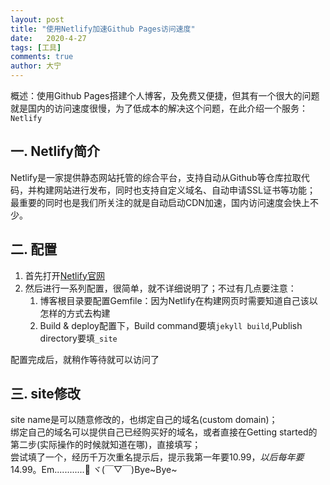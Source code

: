 ```yaml
---
layout: post
title: "使用Netlify加速Github Pages访问速度"
date:   2020-4-27
tags: [工具]
comments: true
author: 大宁
---
```


概述：使用Github Pages搭建个人博客，及免费又便捷，但其有一个很大的问题就是国内的访问速度很慢，为了低成本的解决这个问题，在此介绍一个服务：`Netlify`

<!-- more -->

## 一. Netlify简介

Netlify是一家提供静态网站托管的综合平台，支持自动从Github等仓库拉取代码，并构建网站进行发布，同时也支持自定义域名、自动申请SSL证书等功能；
最重要的同时也是我们所关注的就是自动启动CDN加速，国内访问速度会快上不少。

## 二. 配置

1. 首先打开<a href="https://www.netlify.com/" target="_blank">Netlify官网</a>
2. 然后进行一系列配置，很简单，就不详细说明了；不过有几点要注意：
    1. 博客根目录要配置Gemfile：因为Netlify在构建网页时需要知道自己该以怎样的方式去构建
    2. Build & deploy配置下，Build command要填`jekyll build`,Publish directory要填`_site`

配置完成后，就稍作等待就可以访问了

## 三. site修改

site name是可以随意修改的，也绑定自己的域名(custom domain)；<br>
绑定自己的域名可以提供自己已经购买好的域名，或者直接在Getting started的第二步(实际操作的时候就知道在哪)，直接填写；<br>
尝试填了一个，经历千万次重名提示后，提示我第一年要$10.99，以后每年要$14.99。Em............🤔 ヾ(￣▽￣)Bye~Bye~